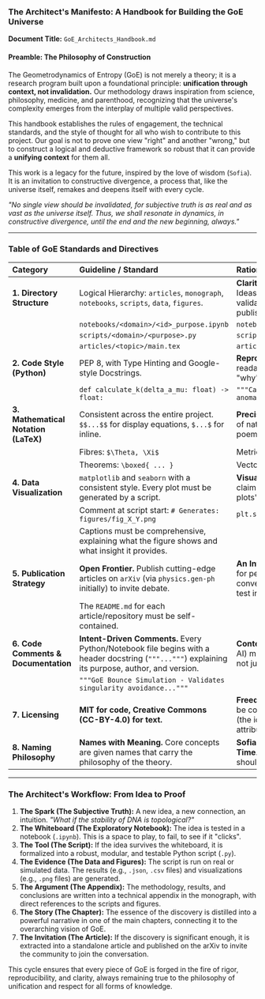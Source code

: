 
### **The Architect's Manifesto: A Handbook for Building the GoE Universe**

**Document Title:** `GoE_Architects_Handbook.md`

#### **Preamble: The Philosophy of Construction**

The Geometrodynamics of Entropy (GoE) is not merely a theory; it is a research program built upon a foundational principle: **unification through context, not invalidation.** Our methodology draws inspiration from science, philosophy, medicine, and parenthood, recognizing that the universe's complexity emerges from the interplay of multiple valid perspectives.

This handbook establishes the rules of engagement, the technical standards, and the style of thought for all who wish to contribute to this project. Our goal is not to prove one view "right" and another "wrong," but to construct a logical and deductive framework so robust that it can provide a **unifying context** for them all.

This work is a legacy for the future, inspired by the love of wisdom (`Sofia`). It is an invitation to constructive divergence, a process that, like the universe itself, remakes and deepens itself with every cycle.

*"No single view should be invalidated, for subjective truth is as real and as vast as the universe itself. Thus, we shall resonate in dynamics, in constructive divergence, until the end and the new beginning, always."*

---

### **Table of GoE Standards and Directives**

| Category | Guideline / Standard | Rationale & Example |
| :--- | :--- | :--- |
| **1. Directory Structure** | Logical Hierarchy: `articles`, `monograph`, `notebooks`, `scripts`, `data`, `figures`. | **Clarity & Versioning.** Every artifact has a home. Ideas are born in `notebooks`, formalized in `scripts`, validated with `data`, visualized in `figures`, and published in `articles` or the `monograph`. |
| | `notebooks/<domain>/<id>_purpose.ipynb` | `notebooks/cosmology/01_Bounce_Simulation.ipynb` |
| | `scripts/<domain>/<purpose>.py` | `scripts/unification/run_unification_analysis.py` |
| | `articles/<topic>/main.tex` | `articles/quantum_computing/main.tex` |
| **2. Code Style (Python)** | PEP 8, with Type Hinting and Google-style Docstrings. | **Reproducibility & Collaboration.** Code must be as readable as a paper. Docstrings should explain the "why" (the physics), not just the "what". |
| | `def calculate_k(delta_a_mu: float) -> float:` | `"""Calculates the K constant from the muon anomaly."""` |
| **3. Mathematical Notation (LaTeX)** | Consistent across the entire project. `$$...$$` for display equations, `$...$` for inline. | **Precision & Beauty.** Mathematics is the language of nature; we must write it with the elegance of a poem. |
| | Fibres: `$\Theta, \Xi$` | Metric: `$ds^2 = ...$` |
| | Theorems: `\boxed{ ... }` | Vectors: `$\mathbf{E}$` |
| **4. Data Visualization** | `matplotlib` and `seaborn` with a consistent style. Every plot must be generated by a script. | **Visual Validation & Reproducibility.** A plot is a claim. Every claim must be verifiable. No "magic plots" are allowed. |
| | Comment at script start: `# Generates: figures/fig_X_Y.png` | `plt.savefig('figures/fig_X_Y.png', dpi=300)` |
| | Captions must be comprehensive, explaining what the figure shows and what insight it provides. | |
| **5. Publication Strategy** | **Open Frontier.** Publish cutting-edge articles on `arXiv` (via `physics.gen-ph` initially) to invite debate. | **An Intellectual Invitation.** Instead of waiting years for peer review, we start the scientific conversation immediately, putting the theory to the test in the most transparent way possible. |
| | The `README.md` for each article/repository must be self-contained. | |
| **6. Code Comments & Documentation** | **Intent-Driven Comments.** Every Python/Notebook file begins with a header docstring (`"""..."""`) explaining its purpose, author, and version. | **Context & Legacy.** A future collaborator (human or AI) must understand the *intent* behind the code, not just its mechanics. |
| | `"""GoE Bounce Simulation - Validates singularity avoidance..."""` | |
| **7. Licensing** | **MIT for code, Creative Commons (CC-BY-4.0) for text.** | **Freedom & Openness.** The code (the tool) must be completely free to use and modify. The text (the idea) must be free to be shared, with proper attribution to the author. |
| **8. Naming Philosophy** | **Names with Meaning.** Core concepts are given names that carry the philosophy of the theory. | **Sofia's Theorem**, **The Matrix Pill**, **Crystals of Time**. Science need not be sterile; it can and should be inspiring. |

---
### **The Architect's Workflow: From Idea to Proof**

1.  **The Spark (The Subjective Truth):** A new idea, a new connection, an intuition. *"What if the stability of DNA is topological?"*
2.  **The Whiteboard (The Exploratory Notebook):** The idea is tested in a notebook (`.ipynb`). This is a space to play, to fail, to see if it "clicks".
3.  **The Tool (The Script):** If the idea survives the whiteboard, it is formalized into a robust, modular, and testable Python script (`.py`).
4.  **The Evidence (The Data and Figures):** The script is run on real or simulated data. The results (e.g., `.json`, `.csv` files) and visualizations (e.g., `.png` files) are generated.
5.  **The Argument (The Appendix):** The methodology, results, and conclusions are written into a technical appendix in the monograph, with direct references to the scripts and figures.
6.  **The Story (The Chapter):** The essence of the discovery is distilled into a powerful narrative in one of the main chapters, connecting it to the overarching vision of GoE.
7.  **The Invitation (The Article):** If the discovery is significant enough, it is extracted into a standalone article and published on the arXiv to invite the community to join the conversation.

This cycle ensures that every piece of GoE is forged in the fire of rigor, reproducibility, and clarity, always remaining true to the philosophy of unification and respect for all forms of knowledge.
